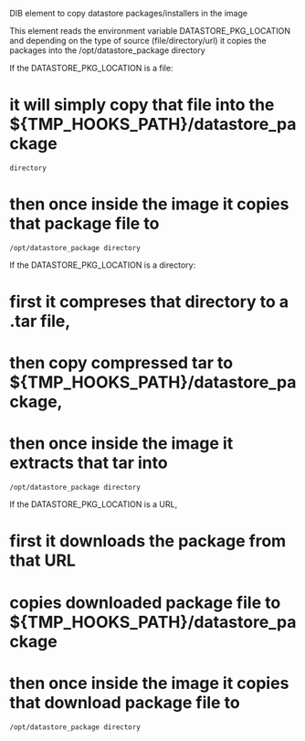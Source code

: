 DIB element to copy datastore packages/installers in the image

This element reads the environment variable DATASTORE_PKG_LOCATION and
depending on the type of source (file/directory/url) it copies the 
packages into the /opt/datastore_package directory

If the DATASTORE_PKG_LOCATION is a file:
  # it will simply copy that file into the ${TMP_HOOKS_PATH}/datastore_package
    directory
  # then once inside the image it copies that package file to
    /opt/datastore_package directory


If the DATASTORE_PKG_LOCATION is a directory:
  # first it compreses that directory to a .tar file,
  # then copy compressed tar to ${TMP_HOOKS_PATH}/datastore_package,
  # then once inside the image it extracts that tar into
    /opt/datastore_package directory


If the DATASTORE_PKG_LOCATION is a URL,
  # first it downloads the package from that URL
  # copies downloaded package file to ${TMP_HOOKS_PATH}/datastore_package
  # then once inside the image it copies that download package file to
    /opt/datastore_package directory


